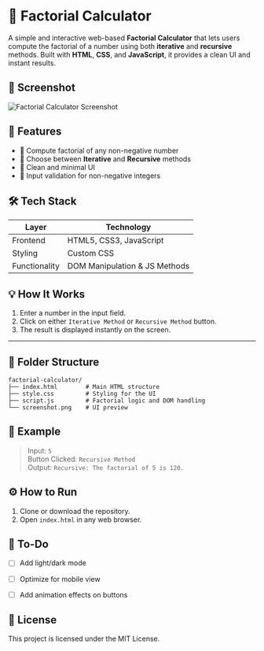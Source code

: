 # 🎯 Factorial Calculator

A simple and interactive web-based **Factorial Calculator** that lets users compute the factorial of a number using both **iterative** and **recursive** methods. Built with **HTML**, **CSS**, and **JavaScript**, it provides a clean UI and instant results.

## 📸 Screenshot

![Factorial Calculator Screenshot](https://github.com/user-attachments/assets/2f773561-2ced-4592-9edb-0cc8698e31f4)  

## 🚀 Features

- 🧮 Compute factorial of any non-negative number
- 🔁 Choose between **Iterative** and **Recursive** methods
- 🧼 Clean and minimal UI
- 🔢 Input validation for non-negative integers

## 🛠️ Tech Stack

| Layer        | Technology                        |
|--------------|------------------------------------|
| Frontend     | HTML5, CSS3, JavaScript           |
| Styling      | Custom CSS                        |
| Functionality| DOM Manipulation & JS Methods     |

## 💡 How It Works

1. Enter a number in the input field.
2. Click on either `Iterative Method` or `Recursive Method` button.
3. The result is displayed instantly on the screen.

---

## 📁 Folder Structure
```
factorial-calculator/
├── index.html        # Main HTML structure
├── style.css         # Styling for the UI
├── script.js         # Factorial logic and DOM handling
└── screenshot.png    # UI preview 

```

## 🧾 Example

> Input: `5`  
> Button Clicked: `Recursive Method`  
> Output: `Recursive: The factorial of 5 is 120.`

## ⚙️ How to Run

1. Clone or download the repository.
2. Open `index.html` in any web browser.


## 📌 To-Do

- [ ] Add light/dark mode
- [ ] Optimize for mobile view
- [ ] Add animation effects on buttons


## 📄 License

This project is licensed under the MIT License.

